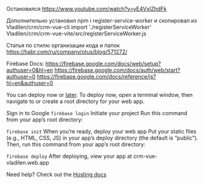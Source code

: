 Остановился
  https://www.youtube.com/watch?v=yE4VxlZhdFk

Дополнительно установил
  npm i register-service-worker
  и скопировал из Vladilen/crm/crm-vue-cli
    import './registerServiceWorker'
    Vladilen/crm/crm-vue-vite/src/registerServiceWorker.js

Статья по стилю организации кода и папок
  https://habr.com/ru/company/otus/blog/571272/

Firebase
  Docs:
    https://firebase.google.com/docs/web/setup?authuser=0&hl=en
    https://firebase.google.com/docs/auth/web/start?authuser=0
    https://firebase.google.com/docs/reference/js?hl=en&authuser=0

  You can deploy now or [later](https://firebase.google.com/docs/hosting/quickstart?authuser=0&hl=en). To deploy now, open a terminal window, then navigate to or create a root directory for your web app.

  Sign in to Google
  `firebase login`
  Initiate your project
  Run this command from your app’s root directory:

  `firebase init`
  When you’re ready, deploy your web app
  Put your static files (e.g., HTML, CSS, JS) in your app’s deploy directory (the default is “public”). Then, run this command from your app’s root directory:

  `firebase deploy`
  After deploying, view your app at crm-vue-vladilen.web.app

  Need help? Check out the [Hosting docs](https://firebase.google.com/docs/hosting/quickstart?authuser=0&hl=en)